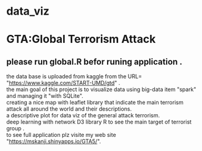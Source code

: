# data_viz </br>
# GTA:Global Terrorism Attack</br> 
## please run global.R befor runing application . </br>
the data base is uploaded from kaggle from the URL= "https://www.kaggle.com/START-UMD/gtd" . </br>
the main goal of this project is to visualize data using big-data item "spark" and managing it "with SQLite".</br>
creating a nice map with leaflet library that indicate the main terrorism attack all around the world and their descriptions. </br>
a descriptive plot for data viz of the general attack terrorism. </br>
deep learning with network D3 library R to see the main target of terrorist group .</br>
to see full application plz visite my web site "https://mskanji.shinyapps.io/GTA5/".










